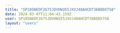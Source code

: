 ```yaml
---
title: "SP105NEDF2G75JDVHW2E5JXVJ48AHCDT36B8DX7S8"
date: 2024-03-07T11:04:43.159Z
user: SP105NEDF2G75JDVHW2E5JXVJ48AHCDT36B8DX7S8
layout: "users"
---
```

    